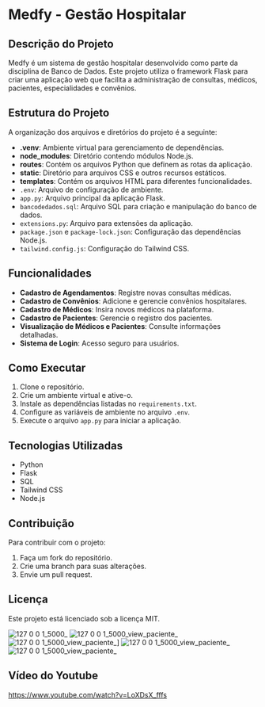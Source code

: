 
# Medfy - Gestão Hospitalar

## Descrição do Projeto
Medfy é um sistema de gestão hospitalar desenvolvido como parte da disciplina de Banco de Dados. Este projeto utiliza o framework Flask para criar uma aplicação web que facilita a administração de consultas, médicos, pacientes, especialidades e convênios.

## Estrutura do Projeto
A organização dos arquivos e diretórios do projeto é a seguinte:

- **.venv**: Ambiente virtual para gerenciamento de dependências.
- **node_modules**: Diretório contendo módulos Node.js.
- **routes**: Contém os arquivos Python que definem as rotas da aplicação.
- **static**: Diretório para arquivos CSS e outros recursos estáticos.
- **templates**: Contém os arquivos HTML para diferentes funcionalidades.
- `.env`: Arquivo de configuração de ambiente.
- `app.py`: Arquivo principal da aplicação Flask.
- `bancodedados.sql`: Arquivo SQL para criação e manipulação do banco de dados.
- `extensions.py`: Arquivo para extensões da aplicação.
- `package.json` e `package-lock.json`: Configuração das dependências Node.js.
- `tailwind.config.js`: Configuração do Tailwind CSS.

## Funcionalidades
- **Cadastro de Agendamentos**: Registre novas consultas médicas.
- **Cadastro de Convênios**: Adicione e gerencie convênios hospitalares.
- **Cadastro de Médicos**: Insira novos médicos na plataforma.
- **Cadastro de Pacientes**: Gerencie o registro dos pacientes.
- **Visualização de Médicos e Pacientes**: Consulte informações detalhadas.
- **Sistema de Login**: Acesso seguro para usuários.

## Como Executar
1. Clone o repositório.
2. Crie um ambiente virtual e ative-o.
3. Instale as dependências listadas no `requirements.txt`.
4. Configure as variáveis de ambiente no arquivo `.env`.
5. Execute o arquivo `app.py` para iniciar a aplicação.

## Tecnologias Utilizadas
- Python
- Flask
- SQL
- Tailwind CSS
- Node.js

## Contribuição
Para contribuir com o projeto:
1. Faça um fork do repositório.
2. Crie uma branch para suas alterações.
3. Envie um pull request.

## Licença
Este projeto está licenciado sob a licença MIT.

![127 0 0 1_5000_](https://github.com/user-attachments/assets/d1b0aaed-2e17-4ab9-b333-d6e3b5b72170)
![127 0 0 1_5000_view_paciente_](https://github.com/user-attachments/assets/3520e5c0-0ca6-4368-9b15-0a86cb41144c)
![127 0 0 1_5000_view_paciente_](https://github.com/user-attachments/assets/2acdaeb0-cf07-4f36-aaba-57cbd2331c75)]
![127 0 0 1_5000_view_paciente_](https://github.com/user-attachments/assets/73e5f5a8-57be-4c76-bf7d-0174845ba4d4)
![127 0 0 1_5000_view_paciente_](https://github.com/user-attachments/assets/b70ef6d3-f0da-4dcc-a97b-8c6a8251fec7)

## Vídeo do Youtube
https://www.youtube.com/watch?v=LoXDsX_fffs





